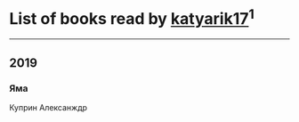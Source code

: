 # List of books read by [katyarik17](http://vk.com/id170796230)<sup>1</sup>
---

## 2019

### Яма
Куприн Алексанждр



